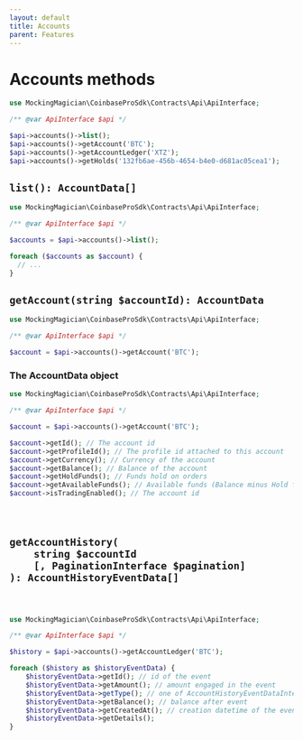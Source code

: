 ```yaml
---
layout: default
title: Accounts
parent: Features
---
```


# Accounts methods

```php
use MockingMagician\CoinbaseProSdk\Contracts\Api\ApiInterface;

/** @var ApiInterface $api */

$api->accounts()->list();
$api->accounts()->getAccount('BTC');
$api->accounts()->getAccountLedger('XTZ');
$api->accounts()->getHolds('132fb6ae-456b-4654-b4e0-d681ac05cea1');
```

## `list(): AccountData[]`

```php
use MockingMagician\CoinbaseProSdk\Contracts\Api\ApiInterface;

/** @var ApiInterface $api */

$accounts = $api->accounts()->list();

foreach ($accounts as $account) {
  // ...
}
```

## `getAccount(string $accountId): AccountData`

```php
use MockingMagician\CoinbaseProSdk\Contracts\Api\ApiInterface;

/** @var ApiInterface $api */

$account = $api->accounts()->getAccount('BTC');
```

### The AccountData object

```php
use MockingMagician\CoinbaseProSdk\Contracts\Api\ApiInterface;

/** @var ApiInterface $api */

$account = $api->accounts()->getAccount('BTC');

$account->getId(); // The account id
$account->getProfileId(); // The profile id attached to this account
$account->getCurrency(); // Currency of the account
$account->getBalance(); // Balance of the account
$account->getHoldFunds(); // Funds hold on orders
$account->getAvailableFunds(); // Available funds (Balance minus Hold funds)
$account->isTradingEnabled(); // The account id
```

<h2 id="getAccountHistory">
<code 
class="language-plaintext highlighter-rouge" 
style="display: block;">
<pre>
getAccountHistory(
    string $accountId
    [, PaginationInterface $pagination]
): AccountHistoryEventData[]
</pre>
</code>
</h2>

```php
use MockingMagician\CoinbaseProSdk\Contracts\Api\ApiInterface;

/** @var ApiInterface $api */

$history = $api->accounts()->getAccountLedger('BTC');

foreach ($history as $historyEventData) {
    $historyEventData->getId(); // id of the event
    $historyEventData->getAmount(); // amount engaged in the event
    $historyEventData->getType(); // one of AccountHistoryEventDataInterface::TYPES
    $historyEventData->getBalance(); // balance after event
    $historyEventData->getCreatedAt(); // creation datetime of the event
    $historyEventData->getDetails();
}
```

